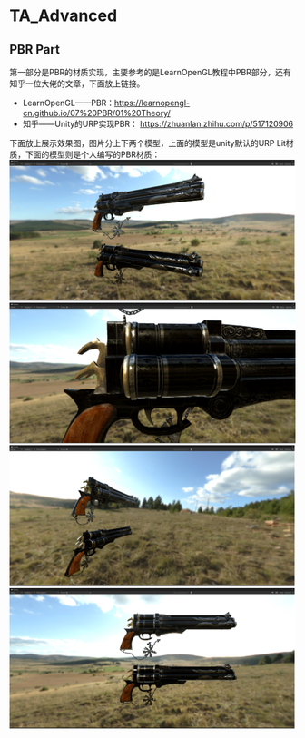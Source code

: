 # TA_Advanced
## PBR Part
第一部分是PBR的材质实现，主要参考的是LearnOpenGL教程中PBR部分，还有知乎一位大佬的文章，下面放上链接。
 - LearnOpenGL——PBR：https://learnopengl-cn.github.io/07%20PBR/01%20Theory/
 - 知乎——Unity的URP实现PBR： https://zhuanlan.zhihu.com/p/517120906

下面放上展示效果图，图片分上下两个模型，上面的模型是unity默认的URP Lit材质，下面的模型则是个人编写的PBR材质：
![image](https://github.com/MissHubbbb/TA_Advanced/blob/main/CoverImage/PBR_0.png)
![image](https://github.com/MissHubbbb/TA_Advanced/blob/main/CoverImage/PBR_1.png)
![image](https://github.com/MissHubbbb/TA_Advanced/blob/main/CoverImage/PBR_2.png)
![image](https://github.com/MissHubbbb/TA_Advanced/blob/main/CoverImage/PBR_3.png)
